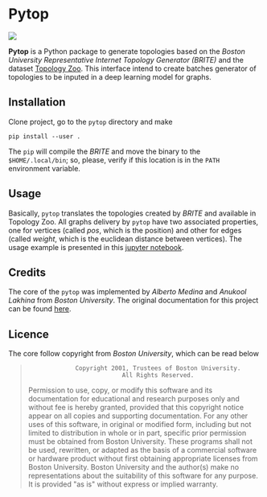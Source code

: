 # Pytop
![](https://github.com/caiodadauto/pytop/blob/master/graphs.png)

**Pytop** is a Python package to generate topologies based on the *Boston University Representative Internet Topology Generator (BRITE)* and the dataset
[Topology Zoo](http://www.topology-zoo.org/). This interface
intend to create batches generator of topologies to be inputed in a deep learning model for graphs.

## Installation

Clone project, go to the `pytop` directory and make
```
pip install --user .
```
The `pip` will compile the *BRITE* and move the binary to the `$HOME/.local/bin`; so, please, verify if this location is in the `PATH`
environment variable.

## Usage

Basically, `pytop` translates the topologies created by *BRITE* and available in Topology Zoo.
All graphs delivery by `pytop` have two associated properties, one for vertices (called *pos*, which is the position) and
other for edges (called *weight*, which is the euclidean distance between vertices). The usage example is presented in
this [jupyter notebook](https://github.com/caiodadauto/pytop/blob/master/Usage.ipynb).

## Credits

The core of the `pytop` was implemented by *Alberto Medina* and *Anukool Lakhina* from *Boston University*. The original documentation
for this project can be found [here](https://www.cs.bu.edu/brite/index.html).

## Licence

The core follow copyright from *Boston University*, which can be read below

>                  Copyright 2001, Trustees of Boston University.
>                               All Rights Reserved.
>
> Permission to use, copy, or modify this software and its documentation
> for educational and research purposes only and without fee is hereby
> granted, provided that this copyright notice appear on all copies and
> supporting documentation.  For any other uses of this software, in
> original or modified form, including but not limited to distribution in
> whole or in part, specific prior permission must be obtained from Boston
> University.  These programs shall not be used, rewritten, or adapted as
> the basis of a commercial software or hardware product without first
> obtaining appropriate licenses from Boston University.  Boston University
> and the author(s) make no representations about the suitability of this
> software for any purpose.  It is provided "as is" without express or
> implied warranty.
